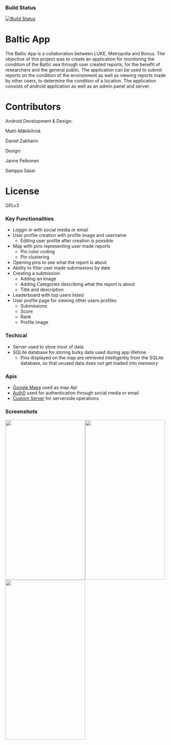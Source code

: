 ### Build Status
[![Build Status](https://travis-ci.org/harmittaa/LukeApp.svg?branch=master)](https://travis-ci.org/harmittaa/LukeApp)


# Baltic App

The Baltic App is a collaboration between LUKE, Metropolia and Bonus. The objective of this project was to create an application for monitoring the condition of the Baltic sea through user created reports, for the benefit of researchers and the general public. The application can be used to submit reports on the condition of the environment as well as viewing reports made by other users, to determine the condition of a location. The application consists of android application as well as an admin panel and server.

# Contributors
Android Development & Design:

  Matti-Mäkikihniä
  
  Daniel Zakharin
  
  
  
Design:

  Janne Pelkonen
  
  Samppa Sassi
  
# License 
GPLv3

### Key Functionalities
  - Loggin in with social media or email
  - User profile creation with profile image and username
    - Editing user profile after creation is possible
  - Map with pins representing user made reports
    - Pin color coding
    - Pin clustering
  - Opening pins to see what the report is about
  - Ability to filter user made submissions by date
  - Creating a submission
    - Adding an image
    - Adding Categories describing what the report is about
    - Title and description
  - Leaderboard with top users listed
  - User profile page for viewing other users profiles
    - Submissions
    - Score
    - Rank
    - Profile image

### Techical
  - Server used to store most of data
  - SQLite database for storing bulky data used during app lifetime
    - Pins displayed on the map are retrieved intelligently from the SQLite database, so that unused data does not get loaded into memeory
  
### Apis
  - [Google Maps](https://developers.google.com/maps/android/) used as map Api
  - [Auth0](https://auth0.com/) used for authentication through social media or email
  - [Custom Server](http://www.balticapp.fi/lukeA/) for serverside operations
  
### Screenshots
<img src="https://i.imgur.com/QagnraC.jpg" width="250" height ="500"><img src="https://i.imgur.com/t8JLPJY.jpg" width="250" height ="500"> <img src="https://i.imgur.com/AEI7BvD.jpg" width="250" height ="500"> 
